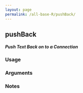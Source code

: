```yaml
---
layout: page
permalink: /all-base-R/pushBack/
---
```


## __pushBack__

#### _Push Text Back on to a Connection_

### Usage

### Arguments

### Notes
